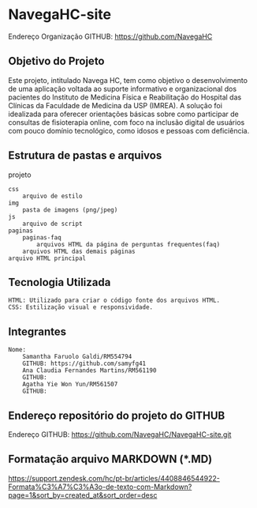 # NavegaHC-site

Endereço Organização GITHUB: https://github.com/NavegaHC

## Objetivo do Projeto
Este projeto, intitulado Navega HC, tem como objetivo o desenvolvimento de uma 
aplicação voltada ao suporte informativo e organizacional dos pacientes do Instituto 
de Medicina Física e Reabilitação do Hospital das Clínicas da Faculdade de 
Medicina da USP (IMREA). A solução foi idealizada para oferecer orientações 
básicas sobre como participar de consultas de fisioterapia online, com foco na 
inclusão digital de usuários com pouco domínio tecnológico, como idosos e pessoas 
com deficiência. 

## Estrutura de pastas e arquivos

projeto

    css
        arquivo de estilo
    img
        pasta de imagens (png/jpeg)
    js
        arquivo de script
    paginas
        paginas-faq
            arquivos HTML da página de perguntas frequentes(faq)
        arquivos HTML das demais páginas
    arquivo HTML principal


## Tecnologia Utilizada

    HTML: Utilizado para criar o código fonte dos arquivos HTML.
    CSS: Estilização visual e responsividade.

## Integrantes

    Nome:
        Samantha Faruolo Galdi/RM554794
        GITHUB: https://github.com/samyfg41
        Ana Claudia Fernandes Martins/RM561190
        GITHUB:
        Agatha Yie Won Yun/RM561507
        GITHUB:

## Endereço repositório do projeto do GITHUB

Endereço GITHUB: https://github.com/NavegaHC/NavegaHC-site.git

## Formatação arquivo MARKDOWN (*.MD)
https://support.zendesk.com/hc/pt-br/articles/4408846544922-Formata%C3%A7%C3%A3o-de-texto-com-Markdown?page=1&sort_by=created_at&sort_order=desc 
    